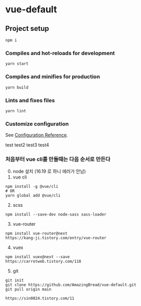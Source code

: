 # vue-default

## Project setup

```
npm i
```

### Compiles and hot-reloads for development

```
yarn start
```

### Compiles and minifies for production

```
yarn build
```

### Lints and fixes files

```
yarn lint
```

### Customize configuration

See [Configuration Reference](https://cli.vuejs.org/config/).

test
test2
test3
test4

### 처음부터 vue cli를 만들때는 다음 순서로 만든다

0. node 설치 (16.19 로 하니 에러가 안남)
1. vue cli

```
npm install -g @vue/cli
# OR
yarn global add @vue/cli
```

2. scss

```
npm install --save-dev node-sass sass-loader
```

3. vue-router

```
npm install vue-router@next
https://kang-ji.tistory.com/entry/vue-router
```

4. vuex

```
npm install vuex@next --save
https://carrotweb.tistory.com/118
```

5. git

```
git init
git clone https://github.com/AmazingBread/vue-default.git
git pull origin main

https://sin0824.tistory.com/11
```
